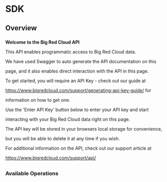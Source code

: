 # SDK

## Overview


<div style='line-height: 30px;'>
    <strong>Welcome to the Big Red Cloud API</strong><br/>
    This API enables programmatic access to Big Red Cloud data.<br/>
    We have used Swagger to auto generate the API documentation on this page, and it also enables direct interaction with the API in this page. <br/>
    To get started, you will require an API Key - check out our guide at <a target='_blank' href='https://www.bigredcloud.com/support/generating-api-key-guide/'>https://www.bigredcloud.com/support/generating-api-key-guide/</a> for information on how to get one. <br/>
    Use the  'Enter API Key' button below to enter your API key and start interacting with your Big Red Cloud data right on this page. <br/>
    The API key will be stored in your browsers local storage for convenience, but you will be able to delete it at any time if you wish. <br/>
    For additional information on the API, check out our support article at <a target='_blank' href='https://www.bigredcloud.com/support/api/'>https://www.bigredcloud.com/support/api/</a><br/>
</div>

### Available Operations

